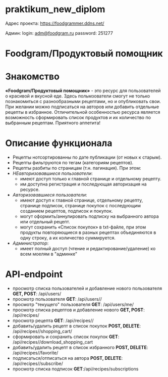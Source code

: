 # praktikum_new_diplom

Адрес проекта: https://foodgrammer.ddns.net/

Админ:
    login: adm@foodgram.ru
    password: 251277

# **Foodgram/Продуктовый помощник**

# Знакомство

**«Foodgram/Продуктовый помощник»** - это ресурс для пользователей о красивой и вкусной еде. Здесь польмзователи смогут не только познакомиться с разнообразными рецептами, но и  опубликовать свои. При желании можно подписаться на авторов или добавить отдельные рецепты в избранное. Отличительной особенностью ресурса является возможность сформировать список продуктов и их количество по выбранным рецептам. Приятного аппетита!
 
# Описание функционала

- Рецепты нотсортированны по дате публикации (от новых к старым).
- Рецепты фильтруются по тегам (категориям рецептов).
- Рецепты разбиты по страницам (т.н. пагинация).
При этом:
- _НЕавторизовавшиеся пользователи_:
  * имеют доступ только к главной странице и отдельному рецепту.
  * им доступна регистрация и последующая авторизация на ресурсе.
- _Авторизовавшиеся пользователи_:
  * имеют доступ к главной странице, отдельному рецепту, странице подписок, странице покупок с последующим созданием рецептов, подписок и покупок.
  * могут оформить/аннулировать подписку на выбранного автора или отдельный рецепт.
  * могут сохранить «Список покупок» в txt-файле, при этом продукты повторяющиеся в разных рецептах объединяются в одну строку, а их количество суммируется.
- _Администратор_:
  * имеет полный доступ (чтение и редактирование/удаление) ко всем моелям в "админке"

# API-endpoint

- просмотр списка пользователей и добавление нового пользователя **GET, POST**: /api/users/
- просмотр пользователя **GET**: /api/users/<id>/
- просмотр "текущего" пользователя **GET**: /api/users/me/
- просмотр списка рецептов и добавление нового **GET, POST**: /api/recipes/
- просмотр рецепта **GET**: /api/recipes/<id>/
- добавить/удалить рецепт в список покупок **POST, DELETE**: /api/recipes/<id>/shopping_cart/
- сформировать и сохранить список покупок **GET**: /api/recipes/<id>/download_shopping_cart
- добавить/удалить рецепт в список избранного **POST, DELETE**: /api/recipes/<id>/favorite/
- подписаться/отписаться на автора **POST, DELETE**: /api/recipes/<id>/subscribe/
- просмотр списка подписок **GET**:/api/recipes/subscriptions
